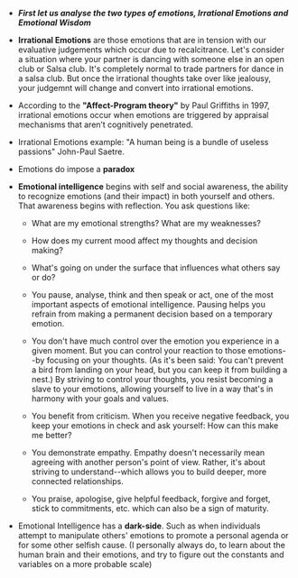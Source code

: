 * ***First let us analyse the two types of emotions, Irrational Emotions and Emotional Wisdom***

* **Irrational Emotions** are those emotions that are in tension with our evaluative judgements which occur 
due to recalcitrance. Let's consider a situation where your partner is dancing with someone else in an open club
or Salsa club. It's completely normal to trade partners for dance in a salsa club. But once the irrational thoughts take over
like jealousy, your judgemnt will change and convert into irrational emotions. 

* According to the **"Affect-Program theory"** by Paul Griffiths in 1997, irrational emotions occur when emotions are triggered 
by appraisal mechanisms that aren’t cognitively penetrated.

* Irrational Emotions example: "A human being is a bundle of useless passions" John-Paul Saetre. 

* Emotions do impose a **paradox**

* **Emotional intelligence** begins with self and social awareness, the ability to recognize emotions (and their impact) in both yourself and others. That awareness begins with reflection. You ask questions like:
  * What are my emotional strengths? What are my weaknesses?
  * How does my current mood affect my thoughts and decision making?
  * What's going on under the surface that influences what others say or do?
  
  * You pause, analyse, think and then speak or act, one of the most important aspects of emotional intelligence. Pausing helps you refrain from making a permanent decision based on a temporary emotion. 

  * You don't have much control over the emotion you experience in a given moment. But you can control your reaction to those emotions--by focusing on your thoughts. (As it's been said: You can't prevent a bird from landing on your head, but you can keep it from building a nest.) By striving to control your thoughts, you resist becoming a slave to your emotions, allowing yourself to live in a way that's in harmony with your goals and values.

  * You benefit from criticism. When you receive negative feedback, you keep your emotions in check and ask yourself: How can this make me better?

  * You demonstrate empathy. Empathy doesn't necessarily mean agreeing with another person's point of view. Rather, it's about striving to understand--which allows you to build deeper, more connected relationships.
  
  * You praise, apologise, give helpful feedback, forgive and forget, stick to commitments, etc. which can also be a sign of maturity.
  
* Emotional Intelligence has a **dark-side**. Such as when individuals attempt to manipulate others' emotions to promote a personal agenda or for some other selfish cause. (I personally always do, to learn about the human brain and their emotions, and try to figure out the constants and variables on a more probable scale)
